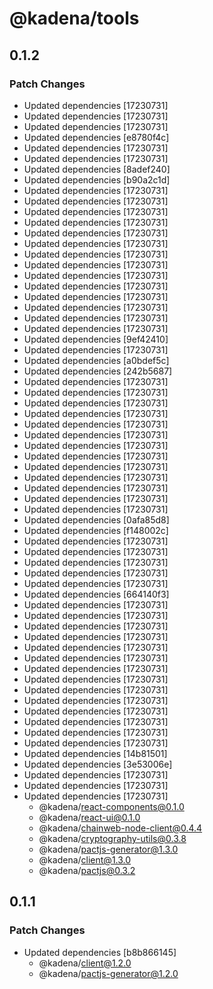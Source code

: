 # @kadena/tools

## 0.1.2

### Patch Changes

- Updated dependencies [17230731]
- Updated dependencies [17230731]
- Updated dependencies [17230731]
- Updated dependencies [e8780f4c]
- Updated dependencies [17230731]
- Updated dependencies [17230731]
- Updated dependencies [8adef240]
- Updated dependencies [b90a2c1d]
- Updated dependencies [17230731]
- Updated dependencies [17230731]
- Updated dependencies [17230731]
- Updated dependencies [17230731]
- Updated dependencies [17230731]
- Updated dependencies [17230731]
- Updated dependencies [17230731]
- Updated dependencies [17230731]
- Updated dependencies [17230731]
- Updated dependencies [17230731]
- Updated dependencies [17230731]
- Updated dependencies [17230731]
- Updated dependencies [17230731]
- Updated dependencies [17230731]
- Updated dependencies [9ef42410]
- Updated dependencies [17230731]
- Updated dependencies [a0bdef5c]
- Updated dependencies [242b5687]
- Updated dependencies [17230731]
- Updated dependencies [17230731]
- Updated dependencies [17230731]
- Updated dependencies [17230731]
- Updated dependencies [17230731]
- Updated dependencies [17230731]
- Updated dependencies [17230731]
- Updated dependencies [17230731]
- Updated dependencies [17230731]
- Updated dependencies [17230731]
- Updated dependencies [17230731]
- Updated dependencies [17230731]
- Updated dependencies [17230731]
- Updated dependencies [0afa85d8]
- Updated dependencies [f148002c]
- Updated dependencies [17230731]
- Updated dependencies [17230731]
- Updated dependencies [17230731]
- Updated dependencies [17230731]
- Updated dependencies [17230731]
- Updated dependencies [664140f3]
- Updated dependencies [17230731]
- Updated dependencies [17230731]
- Updated dependencies [17230731]
- Updated dependencies [17230731]
- Updated dependencies [17230731]
- Updated dependencies [17230731]
- Updated dependencies [17230731]
- Updated dependencies [17230731]
- Updated dependencies [17230731]
- Updated dependencies [17230731]
- Updated dependencies [17230731]
- Updated dependencies [17230731]
- Updated dependencies [17230731]
- Updated dependencies [17230731]
- Updated dependencies [14b81501]
- Updated dependencies [3e53006e]
- Updated dependencies [17230731]
- Updated dependencies [17230731]
- Updated dependencies [17230731]
  - @kadena/react-components@0.1.0
  - @kadena/react-ui@0.1.0
  - @kadena/chainweb-node-client@0.4.4
  - @kadena/cryptography-utils@0.3.8
  - @kadena/pactjs-generator@1.3.0
  - @kadena/client@1.3.0
  - @kadena/pactjs@0.3.2

## 0.1.1

### Patch Changes

- Updated dependencies [b8b866145]
  - @kadena/client@1.2.0
  - @kadena/pactjs-generator@1.2.0
